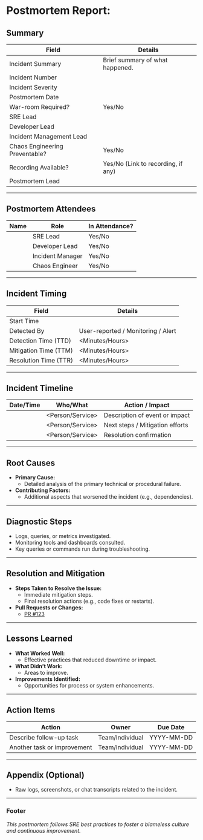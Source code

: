 # Postmortem Report: **<Incident Title>**

## Summary

| **Field**                | **Details**                         |
|--------------------------|--------------------------------------|
| Incident Summary         | Brief summary of what happened.     |
| Incident Number          | <Number>                            |
| Incident Severity        | <Severity Level>                    |
| Postmortem Date          | <YYYY-MM-DD>                        |
| War-room Required?       | Yes/No                              |
| SRE Lead                 | <Name>                              |
| Developer Lead           | <Name>                              |
| Incident Management Lead | <Name>                              |
| Chaos Engineering Preventable? | Yes/No                       |
| Recording Available?     | Yes/No (Link to recording, if any)  |
| Postmortem Lead          | <Name>                              |

---

## Postmortem Attendees

| **Name**           | **Role**               | **In Attendance?** |
|--------------------|------------------------|--------------------|
| <Name>             | SRE Lead               | Yes/No             |
| <Name>             | Developer Lead         | Yes/No             |
| <Name>             | Incident Manager       | Yes/No             |
| <Name>             | Chaos Engineer         | Yes/No             |

---

## Incident Timing

| **Field**                 | **Details**                         |
|---------------------------|--------------------------------------|
| Start Time                | <YYYY-MM-DD HH:MM>                  |
| Detected By               | User-reported / Monitoring / Alert  |
| Detection Time (TTD)      | <Minutes/Hours>                     |
| Mitigation Time (TTM)     | <Minutes/Hours>                     |
| Resolution Time (TTR)     | <Minutes/Hours>                     |

---

## Incident Timeline

| **Date/Time**             | **Who/What**        | **Action / Impact**               |
|---------------------------|---------------------|-----------------------------------|
| <YYYY-MM-DD HH:MM>        | <Person/Service>    | Description of event or impact   |
| <YYYY-MM-DD HH:MM>        | <Person/Service>    | Next steps / Mitigation efforts  |
| <YYYY-MM-DD HH:MM>        | <Person/Service>    | Resolution confirmation          |

---

## Root Causes

- **Primary Cause:**  
  - Detailed analysis of the primary technical or procedural failure.
- **Contributing Factors:**  
  - Additional aspects that worsened the incident (e.g., dependencies).

---

## Diagnostic Steps

- Logs, queries, or metrics investigated.
- Monitoring tools and dashboards consulted.
- Key queries or commands run during troubleshooting.

---

## Resolution and Mitigation

- **Steps Taken to Resolve the Issue:**
  - Immediate mitigation steps.
  - Final resolution actions (e.g., code fixes or restarts).
- **Pull Requests or Changes:**  
  - [PR #123](https://github.com/your-org/repo/pull/123)

---

## Lessons Learned

- **What Worked Well:**  
  - Effective practices that reduced downtime or impact.
- **What Didn’t Work:**  
  - Areas to improve.
- **Improvements Identified:**  
  - Opportunities for process or system enhancements.

---

## Action Items

| **Action**                           | **Owner**         | **Due Date**   |
|--------------------------------------|-------------------|----------------|
| Describe follow-up task              | Team/Individual   | YYYY-MM-DD     |
| Another task or improvement          | Team/Individual   | YYYY-MM-DD     |

---

## Appendix (Optional)

- Raw logs, screenshots, or chat transcripts related to the incident.

---

### Footer
_This postmortem follows SRE best practices to foster a blameless culture and continuous improvement._

